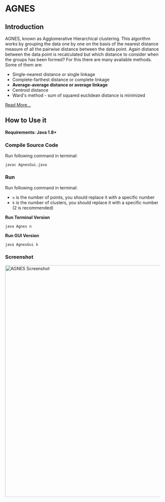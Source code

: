 # AGNES

## Introduction

AGNES, known as Agglomerative Hierarchical clustering. This algorithm  works by  grouping  the data one by one on the basis of the  nearest distance measure of all the pairwise distance between the data point. Again distance between the data point is recalculated but which distance to consider when the groups has been formed? For this there are many available methods. Some of them are:

- Single-nearest distance or single linkage
- Complete-farthest distance or complete linkage
- **Average-average distance or average linkage**
- Centroid distance
- Ward's method - sum of squared euclidean distance is minimized

[Read More...](https://sites.google.com/site/dataclusteringalgorithms/hierarchical-clustering-algorithm)

## How to Use it

**Requirements: Java 1.8+**

### Compile Source Code

Run following command in terminal:

```
javac AgnesGui.java
```

### Run

Run following command in terminal:

- `n` is the number of points, you should replace it with a specific number
- `k` is the number of clusters, you should replace it with a specific number (2 is recommended)

**Run Terminal Version**

```
java Agnes n
```

**Run GUI Version**

```
java AgnesGui k
```

### Screenshot

<img width="752" alt="AGNES Screenshot" src="https://cloud.githubusercontent.com/assets/1730504/11680765/6609eada-9e95-11e5-8b3d-73c1228bb906.png">